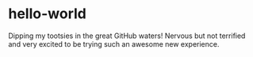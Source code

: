 # hello-world
Dipping my tootsies in the great GitHub waters!
Nervous but not terrified and very excited to be trying such an awesome new experience.
